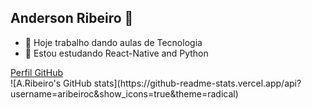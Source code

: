 ## Anderson Ribeiro 👋

- 🔭 Hoje trabalho dando aulas de Tecnologia
- 🌱 Estou estudando React-Native and Python

<div>
  <a href="https://github.com/ARibeiroC">Perfil GitHub</a>
</div>
![A.Ribeiro's GitHub stats](https://github-readme-stats.vercel.app/api?username=aribeiroc&show_icons=true&theme=radical)
